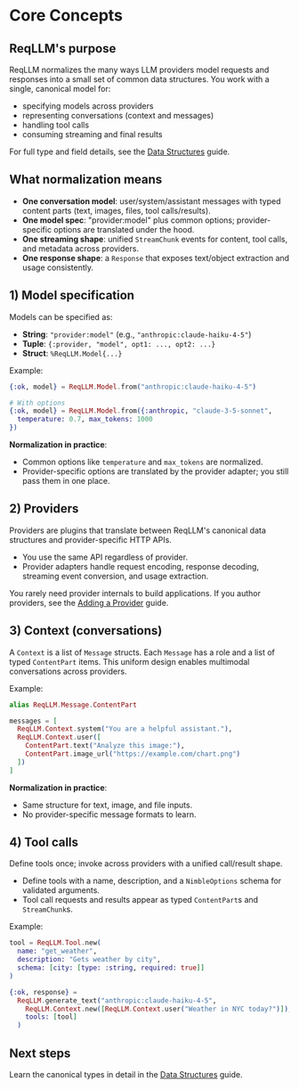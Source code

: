 # Core Concepts

## ReqLLM's purpose

ReqLLM normalizes the many ways LLM providers model requests and responses into a small set of common data structures. You work with a single, canonical model for:
- specifying models across providers
- representing conversations (context and messages)
- handling tool calls
- consuming streaming and final results

For full type and field details, see the [Data Structures](data-structures.md) guide.

## What normalization means

- **One conversation model**: user/system/assistant messages with typed content parts (text, images, files, tool calls/results).
- **One model spec**: "provider:model" plus common options; provider-specific options are translated under the hood.
- **One streaming shape**: unified `StreamChunk` events for content, tool calls, and metadata across providers.
- **One response shape**: a `Response` that exposes text/object extraction and usage consistently.

## 1) Model specification

Models can be specified as:
- **String**: `"provider:model"` (e.g., `"anthropic:claude-haiku-4-5"`)
- **Tuple**: `{:provider, "model", opt1: ..., opt2: ...}`
- **Struct**: `%ReqLLM.Model{...}`

Example:
```elixir
{:ok, model} = ReqLLM.Model.from("anthropic:claude-haiku-4-5")

# With options
{:ok, model} = ReqLLM.Model.from({:anthropic, "claude-3-5-sonnet",
  temperature: 0.7, max_tokens: 1000
})
```

**Normalization in practice**:
- Common options like `temperature` and `max_tokens` are normalized.
- Provider-specific options are translated by the provider adapter; you still pass them in one place.

## 2) Providers

Providers are plugins that translate between ReqLLM's canonical data structures and provider-specific HTTP APIs.
- You use the same API regardless of provider.
- Provider adapters handle request encoding, response decoding, streaming event conversion, and usage extraction.

You rarely need provider internals to build applications. If you author providers, see the [Adding a Provider](adding_a_provider.md) guide.

## 3) Context (conversations)

A `Context` is a list of `Message` structs. Each `Message` has a role and a list of typed `ContentPart` items. This uniform design enables multimodal conversations across providers.

Example:
```elixir
alias ReqLLM.Message.ContentPart

messages = [
  ReqLLM.Context.system("You are a helpful assistant."),
  ReqLLM.Context.user([
    ContentPart.text("Analyze this image:"),
    ContentPart.image_url("https://example.com/chart.png")
  ])
]
```

**Normalization in practice**:
- Same structure for text, image, and file inputs.
- No provider-specific message formats to learn.

## 4) Tool calls

Define tools once; invoke across providers with a unified call/result shape.
- Define tools with a name, description, and a `NimbleOptions` schema for validated arguments.
- Tool call requests and results appear as typed `ContentPart`s and `StreamChunk`s.

Example:
```elixir
tool = ReqLLM.Tool.new(
  name: "get_weather",
  description: "Gets weather by city",
  schema: [city: [type: :string, required: true]]
)

{:ok, response} =
  ReqLLM.generate_text("anthropic:claude-haiku-4-5",
    ReqLLM.Context.new([ReqLLM.Context.user("Weather in NYC today?")]),
    tools: [tool]
  )
```

## Next steps

Learn the canonical types in detail in the [Data Structures](data-structures.md) guide.
